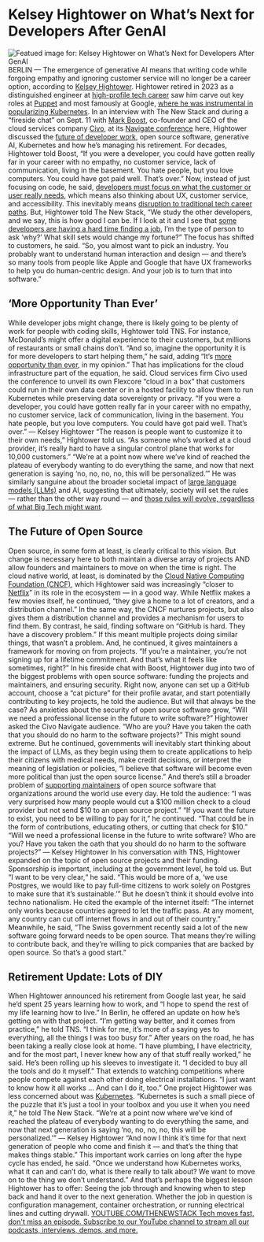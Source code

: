 # Kelsey Hightower on What’s Next for Developers After GenAI
![Featued image for: Kelsey Hightower on What’s Next for Developers After GenAI](https://cdn.thenewstack.io/media/2024/09/060ed146-kelsey-hightower-on-whats-next-for-developers-after-genai-2-1024x576.jpg)
BERLIN — The emergence of generative AI means that writing code while forgoing empathy and ignoring customer service will no longer be a career option, according to
[Kelsey Hightower](https://x.com/kelseyhightower).
Hightower retired in 2023 as a distinguished engineer at
[high-profile tech career](https://thenewstack.io/kelsey-hightower-predicts-how-the-kubernetes-community-will-evolve/) saw him carve out key roles at [Puppet](https://puppet.com/?utm_content=inline+mention) and most famously at Google, [where he was instrumental in popularizing Kubernetes](https://thenewstack.io/kelsey-hightower-on-his-very-personal-kubernetes-journey/).
In an interview with The New Stack and during a “fireside chat” on Sept. 11 with
[Mark Boost](https://www.linkedin.com/in/markboost/), co-founder and CEO of the cloud services company [Civo](https://www.civo.com/), at its [Navigate conference](https://www.civo.com/navigate/europe) here, Hightower discussed the [future of developer work](https://thenewstack.io/what-ai-developer-skills-do-you-need-in-2024/), open source software, generative AI, Kubernetes and how he’s managing his retirement.
For decades, Hightower told Boost, “If you were a developer, you could have gotten really far in your career with no empathy, no customer service, lack of communication, living in the basement. You hate people, but you love computers. You could have got paid well. That’s over.”
Now, instead of just focusing on code, he said,
[developers must focus on what the customer or user really needs](https://thenewstack.io/ai-demands-more-than-just-technical-skills-from-developers/), which means also thinking about UX, customer service, and accessibility.
This inevitably means
[disruption to traditional tech career paths](https://thenewstack.io/how-will-generative-ai-change-the-tech-job-market/).
But, Hightower told The New Stack, “We study the other developers, and we say, this is how good I can be. If I look at it and I see that
[some developers are having a hard time finding a job](https://thenewstack.io/how-tech-industry-layoffs-are-impacting-developers/), I’m the type of person to ask ‘why?’ What skill sets would change my fortune?”
The focus has shifted to customers, he said. “So, you almost want to pick an industry. You probably want to understand human interaction and design — and there’s so many tools from people like Apple and Google that have UX frameworks to help you do human-centric design. And your job is to turn that into software.”
## ‘More Opportunity Than Ever’
While developer jobs might change, there is likely going to be plenty of work for people with coding skills, Hightower told TNS.
For instance, McDonald’s might offer a digital experience to their customers, but millions of restaurants or small chains don’t. “And so, imagine the opportunity it is for more developers to start helping them,” he said, adding “It’s
[more opportunity than ever](https://thenewstack.io/ai-will-create-demand-and-empower-developers-not-replace-them/), in my opinion.”
That has implications for the cloud infrastructure part of the equation, he said. Cloud services firm Civo used the conference to unveil its own Flexcore “cloud in a box” that customers could run in their own data center or in a hosted facility to allow them to run Kubernetes while preserving data sovereignty or privacy.
“If you were a developer, you could have gotten really far in your career with no empathy, no customer service, lack of communication, living in the basement. You hate people, but you love computers. You could have got paid well. That’s over.”
— Kelsey Hightower
“The reason is people want to customize it to their own needs,” Hightower told us. “As someone who’s worked at a cloud provider, it’s really hard to have a singular control plane that works for 10,000 customers.”
“We’re at a point now where we’ve kind of reached the plateau of everybody wanting to do everything the same, and now that next generation is saying ‘no, no, no, no, this will be personalized.’”
He was similarly sanguine about the broader societal impact of
[large language models (LLMs)](https://thenewstack.io/what-is-a-large-language-model/) and AI, suggesting that ultimately, society will set the rules — rather than the other way round — and [those rules will evolve, regardless of what Big Tech might want](https://thenewstack.io/why-open-source-ai-has-no-meaning/).
## The Future of Open Source
Open source, in some form at least, is clearly critical to this vision. But change is necessary here to both maintain a diverse array of projects AND allow founders and maintainers to move on when the time is right.
The cloud native world, at least, is dominated by the
[Cloud Native Computing Foundation (CNCF)](https://cncf.io/?utm_content=inline+mention), which Hightower said was increasingly “closer to [Netflix](https://thenewstack.io/developer-productivity-engineering-at-netflix/)” in its role in the ecosystem — in a good way.
While Netflix makes a few movies itself, he continued, “they give a home to a lot of creators, and a distribution channel.” In the same way, the CNCF nurtures projects, but also gives them a distribution channel and provides a mechanism for users to find them.
By contrast, he said, finding software on “GitHub is hard. They have a discovery problem.”
If this meant multiple projects doing similar things, that wasn’t a problem. And, he continued, it gives maintainers a framework for moving on from projects. “If you’re a maintainer, you’re not signing up for a lifetime commitment. And that’s what it feels like sometimes, right?”
In his fireside chat with Boost, Hightower dug into two of the biggest problems with open source software: funding the projects and maintainers, and ensuring security.
Right now, anyone can set up a GitHub account, choose a “cat picture” for their profile avatar, and start potentially contributing to key projects, he told the audience.
But will that always be the case? As anxieties about the security of open source software grow, “Will we need a professional license in the future to write software?” Hightower asked the Civo Navigate audience. “Who are you? Have you taken the oath that you should do no harm to the software projects?”
This might sound extreme. But he continued, governments will inevitably start thinking about the impact of LLMs, as they begin using them to create applications to help their citizens with medical needs, make credit decisions, or interpret the meaning of legislation or policies, “I believe that software will become even more political than just the open source license.”
And there’s still a broader problem of
[supporting maintainers](https://thenewstack.io/open-source-needs-maintainers-but-how-can-they-get-paid/) of open source software that organizations around the world use every day. He told the audience: “I was very surprised how many people would cut a $100 million check to a cloud provider but not send $10 to an open source project.”
“If you want the future to exist, you need to be willing to pay for it,” he continued. “That could be in the form of contributions, educating others, or cutting that check for $10.”
“Will we need a professional license in the future to write software? Who are you? Have you taken the oath that you should do no harm to the software projects?”
— Kelsey Hightower
In his conversation with TNS, Hightower expanded on the topic of open source projects and their funding. Sponsorship is important, including at the government level, he told us.
But “I want to be very clear,“ he said. “This would be more of a, ‘we use Postgres, we would like to pay full-time citizens to work solely on Postgres to make sure that it’s sustainable.’”
But he doesn’t think it should evolve into techno nationalism. He cited the example of the internet itself: “The internet only works because countries agreed to let the traffic pass. At any moment, any country can cut off internet flows in and out of their country.”
Meanwhile, he said, “The Swiss government recently said a lot of the new software going forward needs to be open source. That means they’re willing to contribute back, and they’re willing to pick companies that are backed by open source. So that’s a good start.”
## Retirement Update: Lots of DIY
When Hightower announced his retirement from Google last year, he said he’d spent 25 years learning how to work, and “I hope to spend the rest of my life learning how to live.”
In Berlin, he offered an update on how he’s getting on with that project. “I’m getting way better, and it comes from practice,” he told TNS. “I think for me, it’s more of a saying yes to everything, all the things I was too busy for.”
After years on the road, he has been taking a really close look at home. “I have plumbing, I have electricity, and for the most part, I never knew how any of that stuff really worked,” he said. He’s been rolling up his sleeves to investigate it. “I decided to buy all the tools and do it myself.”
That extends to watching competitions where people compete against each other doing electrical installations. “I just want to know how it all works … And can I do it, too.”
One project Hightower was less concerned about was
[Kubernetes](https://thenewstack.io/at-kubernetes-10th-anniversary-in-mountain-view-history-remembered/). “Kubernetes is such a small piece of the puzzle that it’s just a tool in your toolbox and you use it when you need it,” he told The New Stack.
“We’re at a point now where we’ve kind of reached the plateau of everybody wanting to do everything the same, and now that next generation is saying ‘no, no, no, no, this will be personalized.’”
— Kelsey Hightower
“And now I think it’s time for that next generation of people who come and finish it — and that’s the thing that makes things stable.”
This important work carries on long after the hype cycle has ended, he said. “Once we understand how Kubernetes works, what it can and can’t do, what is there really to talk about? We want to move on to the thing we don’t understand.”
And that’s perhaps the biggest lesson Hightower has to offer: Seeing the job through and knowing when to step back and hand it over to the next generation. Whether the job in question is configuration management, container orchestration, or running electrical lines and cutting drywall.
[
YOUTUBE.COM/THENEWSTACK
Tech moves fast, don't miss an episode. Subscribe to our YouTube
channel to stream all our podcasts, interviews, demos, and more.
](https://youtube.com/thenewstack?sub_confirmation=1)